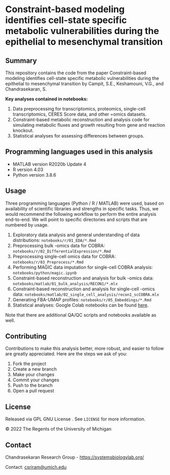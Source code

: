 # Constraint-based modeling identifies cell-state specific metabolic vulnerabilities during the epithelial to mesenchymal transition  

## Summary

This repository contains the code from the paper Constraint-based modeling identifies cell-state specific metabolic vulnerabilities during the epithelial to mesenchymal transition by Campit, S.E., Keshamouni, V.G., and Chandrasekaran, S. 

**Key analyses contained in notebooks:**

  1. Data preprocessing for transcriptomics, proteomics, single-cell transcriptomics, CERES Score data, and other =omics datasets.
  2. Constraint-based metabolic reconstruction and analysis code for simulating metabolic fluxes and growth resulting from gene and reaction knockout. 
  3. Statistical analyses for assessing differences between groups. 
  
## Programming languages used in this analysis

  * MATLAB version R2020b Update 4
  * R version 4.03
  * Python version 3.8.6

## Usage
Three programming languages (Python / R / MATLAB) were used, based on availability of scientific libraries and strengths in specific tasks. Thus, we would recommend the following workflow to perform the entire analysis end-to-end. We will point to specific directories and scripts that are numbered by usage.

  1. Exploratory data analysis and general understanding of data distributions: `notebooks/r/01_EDA/*.Rmd`
  2. Preprocessing bulk -omics data for COBRA: `notebooks/r/02_DifferentialExpression/*.Rmd`
  3. Preprocessing single-cell omics data for COBRA: `notebooks/r/03_Preprocess/*.Rmd`
  4. Performing MAGIC data imputation for single-cell COBRA analysis: `notebooks/python/magic.ipynb`
  5. Constraint-based reconstruction and analysis for bulk -omics data: `notebooks/matlab/01_bulk_analysis/RECON1/*.mlx`
  6. Constraint-based reconstruction and analysis for single-cell -omics data: `notebooks/matlab/02_single_cell_analysis/recon1_scCOBRA.mlx`
  7. Generating FBA-UMAP profiles: `notebooks/r/05_Embeddings/*.Rmd`
  8. Statistical analyses: Google Colab notebooks can be found [here](https://drive.google.com/drive/folders/1kCNsrULvzgaTEH3387mAx7KbB_dJSO4p).

Note that there are additional QA/QC scripts and notebooks available as well.
  
## Contributing
Contributions to make this analysis better, more robust, and easier to follow are greatly appreciated. Here are the steps we ask of you:
  1. Fork the project
  2. Create a new branch
  3. Make your changes
  4. Commit your changes
  5. Push to the branch
  6. Open a pull request

## License
Released via GPL GNU License . See `LICENSE` for more information.

&copy; 2022 The Regents of the University of Michigan
## Contact
Chandrasekaran Research Group - https://systemsbiologylab.org/

Contact: csriram@umich.edu